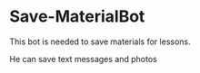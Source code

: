 # Save-MaterialBot
This bot is needed to save materials for lessons.

He can save text messages and photos
